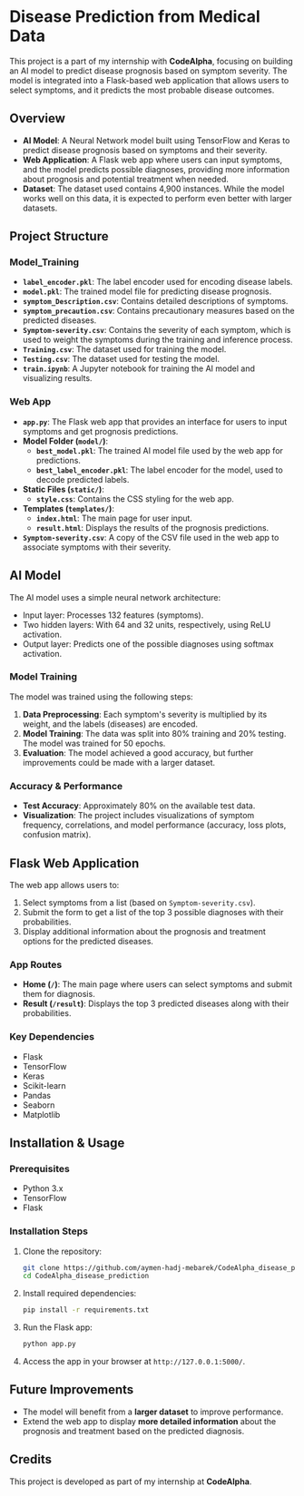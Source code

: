 # Disease Prediction from Medical Data

This project is a part of my internship with **CodeAlpha**, focusing on building an AI model to predict disease prognosis based on symptom severity. The model is integrated into a Flask-based web application that allows users to select symptoms, and it predicts the most probable disease outcomes.

## Overview

- **AI Model**: A Neural Network model built using TensorFlow and Keras to predict disease prognosis based on symptoms and their severity.
- **Web Application**: A Flask web app where users can input symptoms, and the model predicts possible diagnoses, providing more information about prognosis and potential treatment when needed.
- **Dataset**: The dataset used contains 4,900 instances. While the model works well on this data, it is expected to perform even better with larger datasets.

## Project Structure

### Model_Training

- **`label_encoder.pkl`**: The label encoder used for encoding disease labels.
- **`model.pkl`**: The trained model file for predicting disease prognosis.
- **`symptom_Description.csv`**: Contains detailed descriptions of symptoms.
- **`symptom_precaution.csv`**: Contains precautionary measures based on the predicted diseases.
- **`Symptom-severity.csv`**: Contains the severity of each symptom, which is used to weight the symptoms during the training and inference process.
- **`Training.csv`**: The dataset used for training the model.
- **`Testing.csv`**: The dataset used for testing the model.
- **`train.ipynb`**: A Jupyter notebook for training the AI model and visualizing results.

### Web App

- **`app.py`**: The Flask web app that provides an interface for users to input symptoms and get prognosis predictions.
- **Model Folder (`model/`)**:
    - **`best_model.pkl`**: The trained AI model file used by the web app for predictions.
    - **`best_label_encoder.pkl`**: The label encoder for the model, used to decode predicted labels.
- **Static Files (`static/`)**:
    - **`style.css`**: Contains the CSS styling for the web app.
- **Templates (`templates/`)**:
    - **`index.html`**: The main page for user input.
    - **`result.html`**: Displays the results of the prognosis predictions.
- **`Symptom-severity.csv`**: A copy of the CSV file used in the web app to associate symptoms with their severity.

## AI Model

The AI model uses a simple neural network architecture:

- Input layer: Processes 132 features (symptoms).
- Two hidden layers: With 64 and 32 units, respectively, using ReLU activation.
- Output layer: Predicts one of the possible diagnoses using softmax activation.

### Model Training

The model was trained using the following steps:

1. **Data Preprocessing**: Each symptom's severity is multiplied by its weight, and the labels (diseases) are encoded.
2. **Model Training**: The data was split into 80% training and 20% testing. The model was trained for 50 epochs.
3. **Evaluation**: The model achieved a good accuracy, but further improvements could be made with a larger dataset.

### Accuracy & Performance

- **Test Accuracy**: Approximately 80% on the available test data.
- **Visualization**: The project includes visualizations of symptom frequency, correlations, and model performance (accuracy, loss plots, confusion matrix).

## Flask Web Application

The web app allows users to:

1. Select symptoms from a list (based on `Symptom-severity.csv`).
2. Submit the form to get a list of the top 3 possible diagnoses with their probabilities.
3. Display additional information about the prognosis and treatment options for the predicted diseases.

### App Routes

- **Home (`/`)**: The main page where users can select symptoms and submit them for diagnosis.
- **Result (`/result`)**: Displays the top 3 predicted diseases along with their probabilities.

### Key Dependencies

- Flask
- TensorFlow
- Keras
- Scikit-learn
- Pandas
- Seaborn
- Matplotlib

## Installation & Usage

### Prerequisites

- Python 3.x
- TensorFlow
- Flask

### Installation Steps

1. Clone the repository:
    
    ```bash
    git clone https://github.com/aymen-hadj-mebarek/CodeAlpha_disease_prediction.git
    cd CodeAlpha_disease_prediction
    ```
    
2. Install required dependencies:
    
    ```bash
    pip install -r requirements.txt
    ```
    
3. Run the Flask app:
    
    ```bash
    python app.py
    ```
    
4. Access the app in your browser at `http://127.0.0.1:5000/`.
    

## Future Improvements

- The model will benefit from a **larger dataset** to improve performance.
- Extend the web app to display **more detailed information** about the prognosis and treatment based on the predicted diagnosis.

## Credits

This project is developed as part of my internship at **CodeAlpha**.
